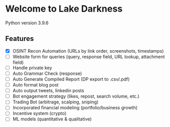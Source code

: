 # Welcome to Lake Darkness
Python version 3.9.6

## Features
- [x] OSINT Recon Automation (URLs by link order, screenshots, timestamps)
- [ ] Website form for queries (query, response field, URL lookup, attachment field)
- [ ] Handle private key
- [ ] Auto Grammar Check (response)
- [ ] Auto Generate Compiled Report (DP export to .csv/.pdf)
- [ ] Auto format blog post
- [ ] Auto output tweets, linkedin posts
- [ ] Bot engagement strategy (likes, repost, search volume, etc.)
- [ ] Trading Bot (arbitrage, scalping, sniping)
- [ ] Incorporated financial modeling (portfolio/business growth)
- [ ] Incentive system (crypto)
- [ ] ML models (quantitative & qualitative)